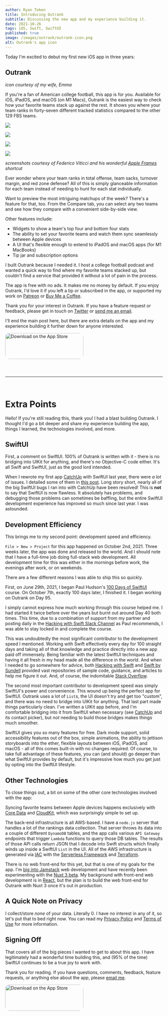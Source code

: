 ```yaml
---
author: Ryan Token
title: Introducing Outrank
subtitle: Discussing the new app and my experience building it.
date: 2021-10-26
tags: iOS, Swift, SwiftUI
published: true
image: /images/outrank/outrank-icon.png
alt: Outrank's app icon
---
```


Today I'm excited to debut my first new iOS app in three years:

## Outrank

*icon courtesy of my wife, Emma*

If you're a fan of American college football, this app is for you. Available for iOS, iPadOS, and macOS (on M1 Macs), Outrank is the easiest way to check how your favorite teams stack up against the rest. It shows you where your team ranks in forty-seven different tracked statistics compared to the other 129 FBS teams.

[<img src="/images/outrank/outrank-rankings.png" class="img-fluid">](https://apps.apple.com/us/app/outrank/id1588983785)
    
[<img src="/images/outrank/outrank-detail.png" class="img-fluid">](https://apps.apple.com/us/app/outrank/id1588983785)

[<img src="/images/outrank/outrank-compare.png" class="img-fluid">](https://apps.apple.com/us/app/outrank/id1588983785)

[<img src="/images/outrank/outrank-settings.png" class="img-fluid">](https://apps.apple.com/us/app/outrank/id1588983785)

*screenshots courtesy of Federico Viticci and his wonderful [Apple Frames](https://www.macstories.net/ios/apple-frames-2-0-faster-lighter-and-featuring-support-for-iphone-13-ipad-mini-ipad-10-2-imac-24-macbook-air-and-multiple-languages/) shortcut*

Ever wonder where your team ranks in total offense, team sacks, turnover margin, and red zone defense? All of this is simply glanceable information for each team instead of needing to hunt for each stat individually.

Want to preview the most intriguing matchups of the week? There's a feature for that, too. From the Compare tab, you can select any two teams and see how they compare with a convenient side-by-side view.

Other features include: 

* Widgets to show a team's top four and bottom four stats
* The ability to set your favorite teams and watch them sync seamlessly between Apple devices
* A UI that's flexible enough to extend to iPadOS and macOS apps (for M1 MacBooks)
* Tip jar and subscription options

I built Outrank because I needed it. I host a college football podcast and wanted a quick way to find where my favorite teams stacked up, but couldn't find a service that provided it without a lot of pain in the process.

The app is free with no ads. It makes me no money by default. If you enjoy Outrank, I'd love it if you left a tip or subscribed in the app, or supported my work on [Patreon](https://patreon.com/thegoldenhurricast) or [Buy Me a Coffee](https://buymeacoffee.com/ryantoken).

Thank you for your interest in Outrank. If you have a feature request or feedback, please get in touch on [Twitter](https://twitter.com/OutrankApp) or [send me an email](mailto:outrankapp@gmail.com).

I'll end the main post here, but there are extra details on the app and my experience building it further down for anyone interested.

<a href="https://apps.apple.com/us/app/outrank/id1588983785?itsct=apps_box_badge&amp;itscg=30200" style="display: inline-block; overflow: hidden; border-radius: 13px; width: 250px; height: 125px;"><img src="https://tools.applemediaservices.com/api/badges/download-on-the-app-store/black/en-us?size=250x83&amp;releaseDate=1635206400" alt="Download on the App Store" style="border-radius: 13px; width: 250px; height: 83px;"></a>

---

<br />

# Extra Points

Hello! If you're still reading this, thank you! I had a blast building Outrank. I thought I'd go a bit deeper and share my experience building the app, things I learned, the technologies involved, and more.

## SwiftUI

First, a comment on SwiftUI. 100% of Outrank is written with it - there is no bridging into UIKit for anything, and there's no Objective-C code either. It's all Swift and SwiftUI, just as the good lord intended.

When I rewrote my first app [CatchUp](https://apps.apple.com/us/app/catchup-keep-in-touch/id1358023550) with SwiftUI last year, there were *a lot* of issues. I detailed some of them in [this post](/blog/catching-up). Long story short, nearly all of the big SwiftUI bugs I ran into with CatchUp have been resolved! This is **not** to say that SwiftUI is now flawless. It absolutely has problems, and debugging those problems can sometimes be baffling, but the entire SwiftUI development experience has improved so much since last year. I was astounded.

## Development Efficiency

This brings me to my second point: development speed and efficiency.

`File > New > Project` for this app happened on October 2nd, 2021. Three weeks later, the app was done and released to the world. And I should note that I have a full-time job doing full-stack web development. All development time for this was either in the mornings before work, the evenings after work, or on weekends.

There are a few different reasons I was able to ship this so quickly.

First, on June 29th, 2021, I began Paul Hudson's [100 Days of SwiftUI](https://www.hackingwithswift.com/100/swiftui) course. On October 7th, exactly 100 days later, I finished it. I began working on Outrank on Day 95.

I simply cannot express how much working through this course helped me. I had started it twice before over the years but burnt out around Day 40 both times. This time, due to a combination of support from my partner and posting daily in the [Hacking with Swift Slack Channel](https://hackingwithswift.slack.com/join/shared_invite/zt-rgfapib5-hQut2NVKwv6RwQ64VbYvtQ#/shared-invite/email) as Paul recommends, I was able to stay locked in and complete the course.

This was undoubtedly the most significant contributor to the development speed I mentioned. Working with Swift effectively every day for 100 straight days and taking all of that knowledge and practice directly into a new app paid off immensely. Being familiar with the latest SwiftUI techniques and having it all fresh in my head made all the difference in the world. And when I needed to go somewhere for advice, both [Hacking with Swift](https://www.hackingwithswift.com) and [Swift by Sundell](https://www.swiftbysundell.com) provided vast repositories of sample code, guidance, and articles to help me figure it out. And, of course, the indomitable [Stack Overflow](https://www.stackoverflow.com).

The second most important contributor to development speed was simply SwiftUI's power and convenience. This wound up being the perfect app for SwiftUI. Outrank uses a lot of `List`s, the UI doesn't try and get too "custom", and there was no need to bridge into UIKit for anything. That last part made things particularly clean. I've written a UIKit app before, and I'm comfortable bridging into it from SwiftUI when necessary (see [CatchUp](https://apps.apple.com/us/app/catchup-keep-in-touch/id1358023550) and its contact picker), but *not* needing to build those bridges makes things much smoother.

SwiftUI gives you so many features for free. Dark mode support, solid accessibility features out of the box, simple animations, the ability to jettison storyboards into the ether, flexible layouts between iOS, iPadOS, and macOS - all of this comes built-in with no changes required. Of course, to take full advantage of these features, you can (and should) go deeper than what SwiftUI provides by default, but it's impressive how much you get just by opting into the SwiftUI lifestyle.

## Other Technologies

To close things out, a bit on some of the other core technologies involved with the app:

Syncing favorite teams between Apple devices happens exclusively with [Core Data](https://developer.apple.com/documentation/coredata) and [CloudKit](https://developer.apple.com/icloud/cloudkit/), which was surprisingly simple to set up.

The back-end infrastructure is all AWS-based. I have a `node.js` server that handles a lot of the rankings data collection. That server throws its data into a couple of different `DynamoDB` tables, and the app calls various `API Gateway` endpoints that trigger `Lambda` functions to query those DB tables. The results of those API calls return JSON that I decode into Swift structs which finally winds up inside a SwiftUI `List` in the UI. All of the AWS infrastructure is generated via [IAC](https://en.wikipedia.org/wiki/Infrastructure_as_code) with the [Serverless Framework](https://www.serverless.com/framework) and [Terraform](https://www.terraform.io).

There is no web front-end for this yet, but that is one of my goals for the app. I'm [big into Jamstack](/blog/rocking-with-the-jamstack/) web development and have recently been experimenting with the [Nuxt 3 beta](https://v3.nuxtjs.org/). My background with front-end web development is in [React](https://reactjs.org/), but the plan is to build the web front-end for Outrank with Nuxt 3 once it's out in production.

## A Quick Note on Privacy

I collect/store *none* of your data. Literally 0. I have no interest in any of it, so let's put that to bed right now. You can read my [Privacy Policy](/privacy-policy) and [Terms of Use](/terms-of-use) for more information.

## Signing Off

That covers all of the big pieces I wanted to get to about this app. I have legitimately had a wonderful time building this, and (95% of the time) SwiftUI continues to be a true joy to work with.

Thank you for reading. If you have questions, comments, feedback, feature requests, or anything else about the app, please [email me](mailto:outrankapp@gmail.com).

<a href="https://apps.apple.com/us/app/outrank/id1588983785?itsct=apps_box_badge&amp;itscg=30200" style="display: inline-block; overflow: hidden; border-radius: 13px; width: 250px; height: 125px;"><img src="https://tools.applemediaservices.com/api/badges/download-on-the-app-store/black/en-us?size=250x83&amp;releaseDate=1635206400" alt="Download on the App Store" style="border-radius: 13px; width: 250px; height: 83px;"></a>

